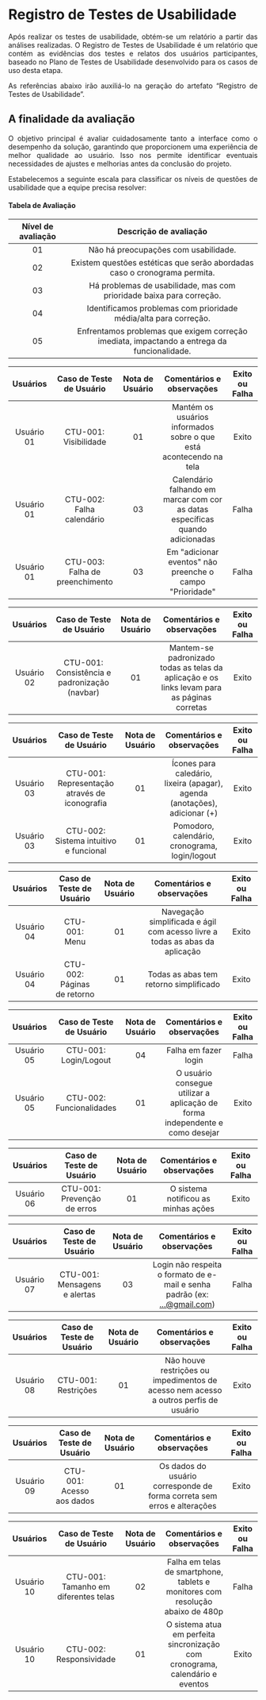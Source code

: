 # Registro de Testes de Usabilidade

<div align="justify">

Após realizar os testes de usabilidade, obtém-se um relatório a partir das análises realizadas. O Registro de Testes de Usabilidade é um relatório que contém as evidências dos testes e relatos dos usuários participantes, baseado no Plano de Testes de Usabilidade desenvolvido para os casos de uso desta etapa.

As referências abaixo irão auxiliá-lo na geração do artefato “Registro de Testes de Usabilidade”.

<h2>A finalidade da avaliação</h2>

O objetivo principal é avaliar cuidadosamente tanto a interface como o desempenho da solução, garantindo que proporcionem uma experiência de melhor qualidade ao usuário. Isso nos permite identificar eventuais necessidades de ajustes e melhorias antes da conclusão do projeto.


Estabelecemos a seguinte escala para classificar os níveis de questões de usabilidade que a equipe precisa resolver:

</div>


<h4>Tabela de Avaliação</h4>

|Nível de avaliação|Descrição de avaliação|
|:---:|:---:|
|01|Não há preocupações com usabilidade.|
|02|Existem questões estéticas que serão abordadas caso o cronograma permita.|
|03|Há problemas de usabilidade, mas com prioridade baixa para correção.|
|04|Identificamos problemas com prioridade média/alta para correção.|
|05|Enfrentamos problemas que exigem correção imediata, impactando a entrega da funcionalidade.|

|Usuários|Caso de Teste de Usuário |Nota de Usuário |Comentários e observações|Exito ou Falha|
|:---:|:---:|:---:|:---:|:---:|
|Usuário 01|CTU-001: Visibilidade |01| Mantém os usuários informados sobre o que está acontecendo na tela|Exito|
|Usuário 01|CTU-002: Falha calendário |03| Calendário falhando em marcar com cor as datas específicas quando adicionadas |Falha|
|Usuário 01|CTU-003: Falha de preenchimento |03| Em "adicionar eventos" não preenche o campo "Prioridade" |Falha| 

|Usuários|Caso de Teste de Usuário |Nota de Usuário |Comentários e observações|Exito ou Falha|
|:---:|:---:|:---:|:---:|:---:|
|Usuário 02|CTU-001: Consistência e padronização (navbar) |01| Mantem-se padronizado todas as telas da aplicação e os links levam para as páginas corretas |Exito|

|Usuários|Caso de Teste de Usuário |Nota de Usuário |Comentários e observações|Exito ou Falha|
|:---:|:---:|:---:|:---:|:---:|
|Usuário 03|CTU-001: Representação através de iconografia |01| Ícones para caledário, lixeira (apagar), agenda (anotações), adicionar (+) |Exito|
|Usuário 03|CTU-002: Sistema intuitivo e funcional |01| Pomodoro, calendário, cronograma, login/logout |Exito|

|Usuários|Caso de Teste de Usuário |Nota de Usuário |Comentários e observações|Exito ou Falha|
|:---:|:---:|:---:|:---:|:---:|
|Usuário 04|CTU-001: Menu |01| Navegação simplificada e ágil com acesso livre a todas as abas da aplicação |Exito|
|Usuário 04|CTU-002: Páginas de retorno |01| Todas as abas tem retorno simplificado |Exito|

|Usuários|Caso de Teste de Usuário |Nota de Usuário |Comentários e observações|Exito ou Falha|
|:---:|:---:|:---:|:---:|:---:|
|Usuário 05|CTU-001: Login/Logout |04| Falha em fazer login |Falha|
|Usuário 05|CTU-002: Funcionalidades|01| O usuário consegue utilizar a aplicação de forma independente e como desejar |Exito|

|Usuários|Caso de Teste de Usuário |Nota de Usuário |Comentários e observações|Exito ou Falha|
|:---:|:---:|:---:|:---:|:---:|
|Usuário 06|CTU-001: Prevenção de erros|01| O sistema notificou as minhas ações |Exito| 

|Usuários|Caso de Teste de Usuário |Nota de Usuário |Comentários e observações|Exito ou Falha|
|:---:|:---:|:---:|:---:|:---:|
|Usuário 07|CTU-001: Mensagens e alertas |03| Login não respeita o formato de e-mail e senha padrão (ex: ...@gmail.com) |Falha|

|Usuários|Caso de Teste de Usuário |Nota de Usuário |Comentários e observações|Exito ou Falha|
|:---:|:---:|:---:|:---:|:---:|
|Usuário 08|CTU-001: Restrições |01| Não houve restrições ou impedimentos de acesso nem acesso a outros perfis de usuário |Exito|

|Usuários|Caso de Teste de Usuário |Nota de Usuário |Comentários e observações|Exito ou Falha|
|:---:|:---:|:---:|:---:|:---:|
|Usuário 09|CTU-001: Acesso aos dados |01| Os dados do usuário corresponde de forma correta sem erros e alterações |Exito|

|Usuários|Caso de Teste de Usuário |Nota de Usuário |Comentários e observações|Exito ou Falha|
|:---:|:---:|:---:|:---:|:---:|
|Usuário 10|CTU-001: Tamanho em diferentes telas |02| Falha em telas de smartphone, tablets e monitores com resolução abaixo de 480p |Falha|
|Usuário 10|CTU-002: Responsividade|01| O sistema atua em perfeita sincronização com cronograma, calendário e eventos |Exito|
